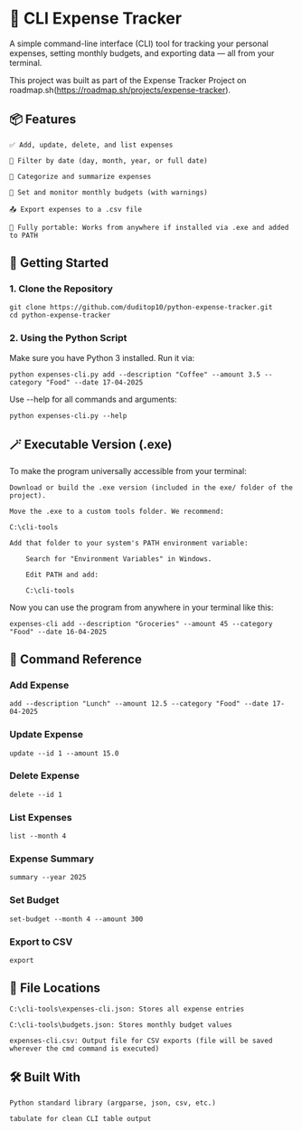 <h1>🧾 CLI Expense Tracker</h1>

A simple command-line interface (CLI) tool for tracking your personal expenses, setting monthly budgets, and exporting data — all from your terminal.

This project was built as part of the Expense Tracker Project on roadmap.sh(https://roadmap.sh/projects/expense-tracker).
<h2>📦 Features</h2>

    ✅ Add, update, delete, and list expenses

    📅 Filter by date (day, month, year, or full date)

    💸 Categorize and summarize expenses

    🧮 Set and monitor monthly budgets (with warnings)

    📤 Export expenses to a .csv file

    🧰 Fully portable: Works from anywhere if installed via .exe and added to PATH

<h2>🚀 Getting Started</h2>
<h3>1. Clone the Repository</h3>

```
git clone https://github.com/duditop10/python-expense-tracker.git
cd python-expense-tracker
```

<h3>2. Using the Python Script</h3>

Make sure you have Python 3 installed. Run it via:

```
python expenses-cli.py add --description "Coffee" --amount 3.5 --category "Food" --date 17-04-2025
```

Use --help for all commands and arguments:

```
python expenses-cli.py --help
```

<h2>🪄 Executable Version (.exe)</h2>

To make the program universally accessible from your terminal:

    Download or build the .exe version (included in the exe/ folder of the project).

    Move the .exe to a custom tools folder. We recommend:

```
C:\cli-tools
```

    Add that folder to your system's PATH environment variable:

        Search for "Environment Variables" in Windows.

        Edit PATH and add:

        C:\cli-tools

Now you can use the program from anywhere in your terminal like this:

```
expenses-cli add --description "Groceries" --amount 45 --category "Food" --date 16-04-2025
```

<h2>🧰 Command Reference</h2>
<h3>Add Expense</h3>

```
add --description "Lunch" --amount 12.5 --category "Food" --date 17-04-2025
```

<h3>Update Expense</h3>

```
update --id 1 --amount 15.0
```

<h3>Delete Expense</h3>

```
delete --id 1
```

<h3>List Expenses</h3>

```
list --month 4
```

<h3>Expense Summary</h3>

```
summary --year 2025
```

<h3>Set Budget</h3>

```
set-budget --month 4 --amount 300
```

<h3>Export to CSV</h3>

```
export
```

<h2>📁 File Locations</h2>

    C:\cli-tools\expenses-cli.json: Stores all expense entries

    C:\cli-tools\budgets.json: Stores monthly budget values

    expenses-cli.csv: Output file for CSV exports (file will be saved wherever the cmd command is executed)

<h2>🛠️ Built With</h2>

    Python standard library (argparse, json, csv, etc.)

    tabulate for clean CLI table output
